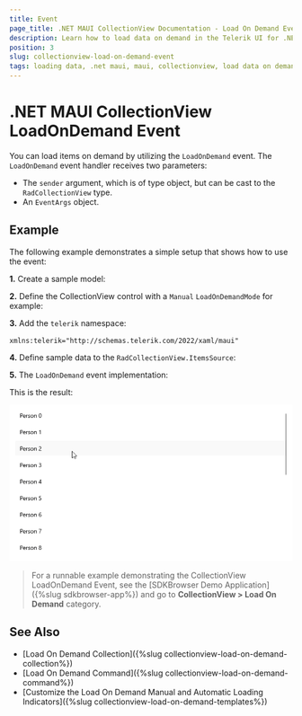 ```yaml
---
title: Event
page_title: .NET MAUI CollectionView Documentation - Load On Demand Event
description: Learn how to load data on demand in the Telerik UI for .NET MAUI CollectionView automatically or manually by using the exposed event.
position: 3
slug: collectionview-load-on-demand-event
tags: loading data, .net maui, maui, collectionview, load data on demand, loading event
---
```


# .NET MAUI CollectionView LoadOnDemand Event

You can load items on demand by utilizing the `LoadOnDemand` event. The `LoadOnDemand` event handler receives two parameters:

* The `sender` argument, which is of type object, but can be cast to the `RadCollectionView` type.
* An `EventArgs` object.

## Example

The following example demonstrates a simple setup that shows how to use the event:

**1.** Create a sample model:

<snippet id='person-datamodel' />

**2.** Define the CollectionView control with a `Manual` `LoadOnDemandMode` for example:

<snippet id='collectionview-loadondemand-event' />

**3.** Add the `telerik` namespace:

```XAML
xmlns:telerik="http://schemas.telerik.com/2022/xaml/maui"
```

**4.** Define sample data to the `RadCollectionView.ItemsSource`:

<snippet id='collectionview-loadondemand-event-data' />

**5.** The `LoadOnDemand` event implementation:

<snippet id='collectionview-loadondemand-event-implementation' />

This is the result:

![.NET MAUI CollectionView LoadOnDemand event with manual loading mode](../images/load-on-demand-manual-mode.gif "Telerik .NET MAUI CollectionView")

> For a runnable example demonstrating the CollectionView LoadOnDemand Event, see the [SDKBrowser Demo Application]({%slug sdkbrowser-app%}) and go to **CollectionView > Load On Demand** category.

## See Also

- [Load On Demand Collection]({%slug collectionview-load-on-demand-collection%})
- [Load On Demand Command]({%slug collectionview-load-on-demand-command%})
- [Customize the Load On Demand Manual and Automatic Loading Indicators]({%slug collectionview-load-on-demand-templates%})